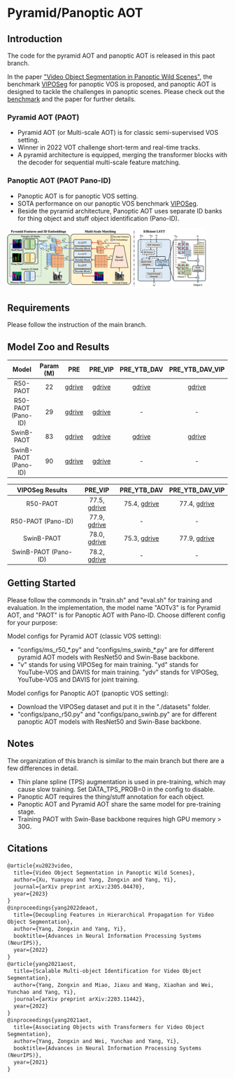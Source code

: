 # Pyramid/Panoptic AOT

## Introduction
The code for the pyramid AOT and panoptic AOT is released in this paot branch.

In the paper ["Video Object Segmentation in Panoptic Wild Scenes"](https://arxiv.org/abs/2305.04470), the benchmark [VIPOSeg](https://github.com/yoxu515/VIPOSeg-Benchmark) for panoptic VOS is proposed, and panoptic AOT is designed to tackle the challenges in panoptic scenes. Please check out the [benchmark](https://github.com/yoxu515/VIPOSeg-Benchmark) and the paper for further details.

### Pyramid AOT (PAOT)
- Pyramid AOT (or Multi-scale AOT) is for classic semi-supervised VOS setting.
- Winner in 2022 VOT challenge short-term and real-time tracks.
- A pyramid architecture is equipped, merging the transformer blocks with the decoder for sequential multi-scale feature matching.
### Panoptic AOT (PAOT Pano-ID)
- Panoptic AOT is for panoptic VOS setting.
- SOTA performance on our panoptic VOS benchmark [VIPOSeg](https://github.com/yoxu515/VIPOSeg-Benchmark).
- Beside the pyramid architecture, Panoptic AOT uses separate ID banks for thing object and stuff object identification (Pano-ID).

<img src="source/paot.png" width="90%"/>

## Requirements
Please follow the instruction of the main branch.

## Model Zoo and Results
|         Model        | Param (M) |                                              PRE                                             |                                            PRE_VIP                                           |                                          PRE_YTB_DAV                                         |                                        PRE_YTB_DAV_VIP                                       |
|:--------------------:|:---------:|:--------------------------------------------------------------------------------------------:|:--------------------------------------------------------------------------------------------:|:--------------------------------------------------------------------------------------------:|:--------------------------------------------------------------------------------------------:|
| R50-PAOT             |     22    | [gdrive](https://drive.google.com/file/d/1IIkeBV6t4Iei3r4tJNKqu---gAHOCurn/view?usp=sharing) | [gdrive](https://drive.google.com/file/d/1uG5BhUiF-pkv5tk8tpEIxEY_bqAgjpeO/view?usp=sharing) | [gdrive](https://drive.google.com/file/d/1owKz8uS5lEiOH0j4fPtNaOUrirwYYECK/view?usp=sharing) | [gdrive](https://drive.google.com/file/d/1i10dOe4lFJFqkI3hlCbpL4G4EfTzXUnG/view?usp=sharing) |
| R50-PAOT (Pano-ID)   |     29    | [gdrive](https://drive.google.com/file/d/1IIkeBV6t4Iei3r4tJNKqu---gAHOCurn/view?usp=sharing) | [gdrive](https://drive.google.com/file/d/1nr4vqCT2hiKYY4nbtqLVfT7YJm5Nrm9R/view?usp=sharing) |                                               -                                              |                                               -                                              |
| SwinB-PAOT           |     83    | [gdrive](https://drive.google.com/file/d/1po5xq9rXvsMgPeOUIAdo0GkbFy2InivQ/view?usp=sharing) | [gdrive](https://drive.google.com/file/d/1SIUSMrl-32JABD50YJhaUHAZ4PAAfCWw/view?usp=sharing) | [gdrive](https://drive.google.com/file/d/1bDkpJvvVDcY8WPY_rMKB38Nnl47-YSf_/view?usp=sharing) | [gdrive](https://drive.google.com/file/d/15is7qL1B6Jq-WmsjrguVjD_fRXUkGMQE/view?usp=sharing) |
| SwinB-PAOT (Pano-ID) |     90    | [gdrive](https://drive.google.com/file/d/1po5xq9rXvsMgPeOUIAdo0GkbFy2InivQ/view?usp=sharing) | [gdrive](https://drive.google.com/file/d/13UeivN3Sc0uBy3LV-96XL9WN5RQ7HLEu/view?usp=sharing) |                                               -                                              |                                               -                                              |

| VIPOSeg Results |                                               PRE_VIP                                              |                                             PRE_YTB_DAV                                            |                                           PRE_YTB_DAV_VIP                                          |
|:---------------------:|:--------------------------------------------------------------------------------------------------:|:--------------------------------------------------------------------------------------------------:|:--------------------------------------------------------------------------------------------------:|
| R50-PAOT              | 77.5, [gdrive](https://drive.google.com/file/d/1ddm06bbJhMewn5_bbxyarscG9C3tqHbs/view?usp=sharing) | 75.4, [gdrive](https://drive.google.com/file/d/1j2wxoHM1rGG4674-rfsB_NnbhWImFD9D/view?usp=sharing) | 77.4, [gdrive](https://drive.google.com/file/d/1Mrmj9FNOmke9vRL2Pn-c5r96zEvl580R/view?usp=sharing) |
| R50-PAOT (Pano-ID)    | 77.9, [gdrive](https://drive.google.com/file/d/1nx66DN8RxVH8xEWakwDvPI-BpMWt8XBF/view?usp=sharing) |                                                  -                                                 |                                                  -                                                 |
| SwinB-PAOT            | 78.0, [gdrive](https://drive.google.com/file/d/1Uo4yP2_mvVUZesSaDGhMlmLJS9ki1NvZ/view?usp=sharing) | 75.3, [gdrive](https://drive.google.com/file/d/1QYLVp-yGdsd_oDLP7QBiauOV1cjlMCPI/view?usp=sharing) | 77.9, [gdrive](https://drive.google.com/file/d/1LrpwJbNd0R8WgGwQyt5aiZT0w0Y9JUyQ/view?usp=sharing) |
| SwinB-PAOT (Pano-ID)  | 78.2, [gdrive](https://drive.google.com/file/d/1Aq9MJzooGaZYoD7uT_O6an7xTkF4VKbA/view?usp=sharing) |                                                  -                                                 |                                                  -                                                 |

## Getting Started
Please follow the commonds in "train.sh" and "eval.sh" for training and evaluation. In the implementation, the model name "AOTv3" is for Pyramid AOT, and "PAOT" is for Panoptic AOT with Pano-ID. Choose different config for your purpose:

Model configs for Pyramid AOT (classic VOS setting):
- "configs/ms_r50_\*.py" and "configs/ms_swinb_\*.py" are for different pyramid AOT models with ResNet50 and Swin-Base backbone.
- "v" stands for using VIPOSeg for main training. "yd" stands for YouTube-VOS and DAVIS for main training. "ydv" stands for VIPOSeg, YouTube-VOS and DAVIS for joint training.

Model configs for Panoptic AOT (panoptic VOS setting):
- Download the VIPOSeg dataset and put it in the "./datasets" folder.
- "configs/pano_r50.py" and "configs/pano_swinb.py" are for different panoptic AOT models with ResNet50 and Swin-Base backbone.



## Notes
The organization of this branch is similar to the main branch but there are a few differences in detail.
- Thin plane spline (TPS) augmentation is used in pre-training, which may cause slow training. Set DATA_TPS_PROB=0 in the config to disable.
- Panoptic AOT requires the thing/stuff annotation for each object.
- Panoptic AOT and Pyramid AOT share the same model for pre-training stage.
- Training PAOT with Swin-Base backbone requires high GPU memory > 30G.

## Citations
```
@article{xu2023video,
  title={Video Object Segmentation in Panoptic Wild Scenes},
  author={Xu, Yuanyou and Yang, Zongxin and Yang, Yi},
  journal={arXiv preprint arXiv:2305.04470},
  year={2023}
}
@inproceedings{yang2022deaot,
  title={Decoupling Features in Hierarchical Propagation for Video Object Segmentation},
  author={Yang, Zongxin and Yang, Yi},
  booktitle={Advances in Neural Information Processing Systems (NeurIPS)},
  year={2022}
}
@article{yang2021aost,
  title={Scalable Multi-object Identification for Video Object Segmentation},
  author={Yang, Zongxin and Miao, Jiaxu and Wang, Xiaohan and Wei, Yunchao and Yang, Yi},
  journal={arXiv preprint arXiv:2203.11442},
  year={2022}
}
@inproceedings{yang2021aot,
  title={Associating Objects with Transformers for Video Object Segmentation},
  author={Yang, Zongxin and Wei, Yunchao and Yang, Yi},
  booktitle={Advances in Neural Information Processing Systems (NeurIPS)},
  year={2021}
}
```